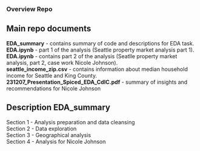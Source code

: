 ### Overview Repo
## Main repo documents

**EDA_summary** - contains summary of code and descriptions for EDA task.  
**EDA.ipynb** - part 1 of the analysis (Seattle property market analysis part 1).  
**EDA.ipynb** - contains part 2 of the analysis (Seatlle property market analysis, part 2, case work Nicole Johnson).  
**seattle_income_zip.csv** - contains information about median household income for Seattle and King County.  
**231207_Presentation_Spiced_EDA_CdlC.pdf** - summary of insights and recommendations for Nicole Johnson  

## Description EDA_summary  
Section 1 - Analysis preparation and data cleansing  
Section 2 - Data exploration  
Section 3 - Geographical analysis  
Section 4 - Analysis for Nicole Johnson  

